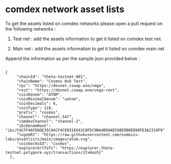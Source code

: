 # comdex network asset lists

To get the assets listed on comdex networks please open a pull request on the following networks :

1. Test net : add the assets information to get it listed on comdex test net.

2. Main net : add the assets information to get it listed on comdex main net

Append the information as per the sample json provided below : 

 ```shell
 
 {
      "chainId": "theta-testnet-001",
      "chainName": "Cosmos Hub Test",
      "rpc": "https://devnet.cswap.one/vega",
      "rest": "https://devnet.cswap.one/vega-rest",
      "coinDenom": "ATOM",
      "coinMinimalDenom": "uatom",
      "coinDecimals": 6,
      "coinType": 118,
      "prefix": "cosmos",
      "channel": "channel-547",
      "comdexChannel": "channel-2",
      "ibcDenomHash": "ibc/C4CFF46FD6DE35CA4CF4CE031E643C8FDC9BA4B99AE598E9B0ED98FE3A2319F9",
      "logoURI": "https://raw.githubusercontent.com/osmosis-labs/assetlists/main/images/atom.svg",
      "coinGeckoId": "cosmos",
      "explorerUrlToTx": "https://explorer.theta-testnet.polypore.xyz/transactions/{txHash}"
   },
 ```
